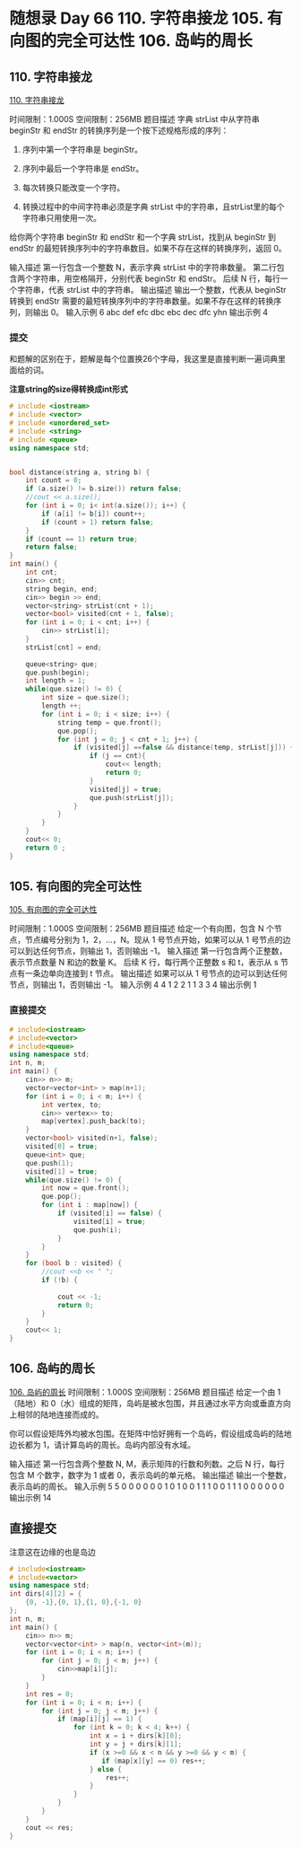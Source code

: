 # 随想录 Day 66 110. 字符串接龙 105. 有向图的完全可达性 106. 岛屿的周长
## 110. 字符串接龙

[110. 字符串接龙](https://kamacoder.com/problempage.php?pid=1183)

时间限制：1.000S  空间限制：256MB
题目描述
字典 strList 中从字符串 beginStr 和 endStr 的转换序列是一个按下述规格形成的序列： 


1. 序列中第一个字符串是 beginStr。

2. 序列中最后一个字符串是 endStr。 

3. 每次转换只能改变一个字符。 

4. 转换过程中的中间字符串必须是字典 strList 中的字符串，且strList里的每个字符串只用使用一次。 


给你两个字符串 beginStr 和 endStr 和一个字典 strList，找到从 beginStr 到 endStr 的最短转换序列中的字符串数目。如果不存在这样的转换序列，返回 0。

输入描述
第一行包含一个整数 N，表示字典 strList 中的字符串数量。 第二行包含两个字符串，用空格隔开，分别代表 beginStr 和 endStr。 后续 N 行，每行一个字符串，代表 strList 中的字符串。
输出描述
输出一个整数，代表从 beginStr 转换到 endStr 需要的最短转换序列中的字符串数量。如果不存在这样的转换序列，则输出 0。
输入示例
6
abc def
efc
dbc
ebc
dec
dfc
yhn
输出示例
4
### 提交

和题解的区别在于，题解是每个位置换26个字母，我这里是直接判断一遍词典里面给的词。

**注意string的size得转换成int形式**

```cpp
# include <iostream>
# include <vector>
# include <unordered_set>
# include <string>
# include <queue>
using namespace std;


bool distance(string a, string b) {
    int count = 0;
    if (a.size() != b.size()) return false;
    //cout << a.size();
    for (int i = 0; i< int(a.size()); i++) {
        if (a[i] != b[i]) count++;
        if (count > 1) return false;
    }
    if (count == 1) return true;
    return false;
}
int main() {
    int cnt;
    cin>> cnt;
    string begin, end;
    cin>> begin >> end;
    vector<string> strList(cnt + 1);
    vector<bool> visited(cnt + 1, false);
    for (int i = 0; i < cnt; i++) {
        cin>> strList[i];
    }
    strList[cnt] = end;
    
    queue<string> que;
    que.push(begin);
    int length = 1;
    while(que.size() != 0) {
        int size = que.size();
        length ++;
        for (int i = 0; i < size; i++) {
            string temp = que.front();
            que.pop();
            for (int j = 0; j < cnt + 1; j++) {
                if (visited[j] ==false && distance(temp, strList[j])) {
                    if (j == cnt){
                        cout<< length;
                        return 0;
                    }
                    visited[j] = true;
                    que.push(strList[j]);
                }
            }
        }
    }
    cout<< 0;
    return 0 ;
}
```
## 105. 有向图的完全可达性

[105. 有向图的完全可达性](https://kamacoder.com/problempage.php?pid=1177)

时间限制：1.000S  空间限制：256MB
题目描述
给定一个有向图，包含 N 个节点，节点编号分别为 1，2，...，N。现从 1 号节点开始，如果可以从 1 号节点的边可以到达任何节点，则输出 1，否则输出 -1。
输入描述
第一行包含两个正整数，表示节点数量 N 和边的数量 K。 后续 K 行，每行两个正整数 s 和 t，表示从 s 节点有一条边单向连接到 t 节点。
输出描述
如果可以从 1 号节点的边可以到达任何节点，则输出 1，否则输出 -1。
输入示例
4 4
1 2
2 1
1 3
3 4
输出示例
1
### 直接提交
```cpp
# include<iostream>
# include<vector>
# include<queue>
using namespace std;
int n, m;
int main() {
    cin>> n>> m;
    vector<vector<int> > map(n+1);
    for (int i = 0; i < m; i++) {
        int vertex, to;
        cin>> vertex>> to;
        map[vertex].push_back(to);
    }
    vector<bool> visited(n+1, false);
    visited[0] = true;
    queue<int> que;
    que.push(1);
    visited[1] = true;
    while(que.size() != 0) {
        int now = que.front();
        que.pop();
        for (int i : map[now]) {
            if (visited[i] == false) {
                visited[i] = true;
                que.push(i);
            }
        }
    }
    for (bool b : visited) {
        //cout <<b << " ";
        if (!b) {
            
            cout << -1;
            return 0;
        }
    }
    cout<< 1;
}
```
## 106. 岛屿的周长

[106. 岛屿的周长](https://kamacoder.com/problempage.php?pid=1178)
时间限制：1.000S  空间限制：256MB
题目描述
给定一个由 1（陆地）和 0（水）组成的矩阵，岛屿是被水包围，并且通过水平方向或垂直方向上相邻的陆地连接而成的。


你可以假设矩阵外均被水包围。在矩阵中恰好拥有一个岛屿，假设组成岛屿的陆地边长都为 1，请计算岛屿的周长。岛屿内部没有水域。

输入描述
第一行包含两个整数 N, M，表示矩阵的行数和列数。之后 N 行，每行包含 M 个数字，数字为 1 或者 0，表示岛屿的单元格。
输出描述
输出一个整数，表示岛屿的周长。
输入示例
5 5
0 0 0 0 0 
0 1 0 1 0
0 1 1 1 0
0 1 1 1 0
0 0 0 0 0
输出示例
14
## 直接提交
注意这在边缘的也是岛边
```cpp
# include<iostream>
# include<vector>
using namespace std;
int dirs[4][2] = {
    {0, -1},{0, 1},{1, 0},{-1, 0}
};
int n, m;
int main() {
    cin>> n>> m;
    vector<vector<int> > map(n, vector<int>(m));
    for (int i = 0; i < n; i++) {
        for (int j = 0; j < m; j++) {
            cin>>map[i][j];
        }
    }
    int res = 0;
    for (int i = 0; i < n; i++) {
        for (int j = 0; j < m; j++) {
            if (map[i][j] == 1) {
                for (int k = 0; k < 4; k++) {
                    int x = i + dirs[k][0];
                    int y = j + dirs[k][1];
                    if (x >=0 && x < n && y >=0 && y < m) {
                       if (map[x][y] == 0) res++; 
                    } else {
                        res++;
                    }
                }
            }
        }
    }
    cout << res;
}
```